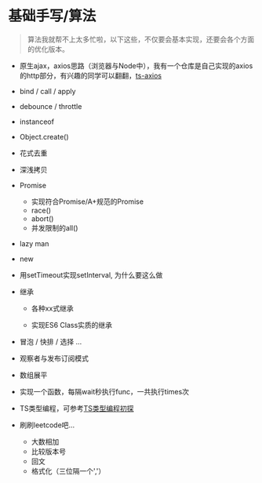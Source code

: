 # 基础手写/算法

> 算法我就帮不上太多忙啦，以下这些，不仅要会基本实现，还要会各个方面的优化版本。

- 原生ajax，axios思路（浏览器与Node中），我有一个仓库是自己实现的axios的http部分，有兴趣的同学可以翻翻，[ts-axios](https://github.com/linbudu599/ts-axios)

- bind / call / apply

- debounce / throttle

- instanceof

- Object.create()

- 花式去重

- 深浅拷贝

- Promise

  - 实现符合Promise/A+规范的Promise
  - race()
  - abort()
  - 并发限制的all()

- lazy man

- new

- 用setTimeout实现setInterval, 为什么要这么做

- 继承
  
  - 各种xx式继承
  
  - 实现ES6 Class实质的继承
  
- 冒泡 / 快排 / 选择 ...

- 观察者与发布订阅模式

- 数组展平

- 实现一个函数，每隔wait秒执行func，一共执行times次

- TS类型编程，可参考[TS类型编程初探]([https://linbudu.top/posts/2020/05/30/ts%E7%B1%BB%E5%9E%8B%E7%BC%96%E7%A8%8B%E5%88%9D%E6%8E%A2.html#%E7%B4%A2%E5%BC%95%E7%B1%BB%E5%9E%8B-%E6%98%A0%E5%B0%84%E7%B1%BB%E5%9E%8B-infer-%E5%85%B3%E9%94%AE%E5%AD%97](https://linbudu.top/posts/2020/05/30/ts类型编程初探.html#索引类型-映射类型-infer-关键字))

- 刷刷leetcode吧...

  - 大数相加
  - 比较版本号
  - 回文
  - 格式化（三位隔一个','）
